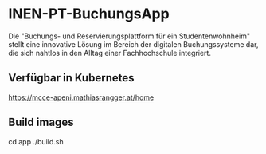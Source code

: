 # INEN-PT-BuchungsApp
 Die "Buchungs- und Reservierungsplattform für ein Studentenwohnheim" stellt eine innovative Lösung im Bereich der digitalen Buchungssysteme dar, die sich nahtlos in den Alltag einer Fachhochschule integriert.

## Verfügbar in Kubernetes
https://mcce-apeni.mathiasrangger.at/home

## Build images
cd app
./build.sh
